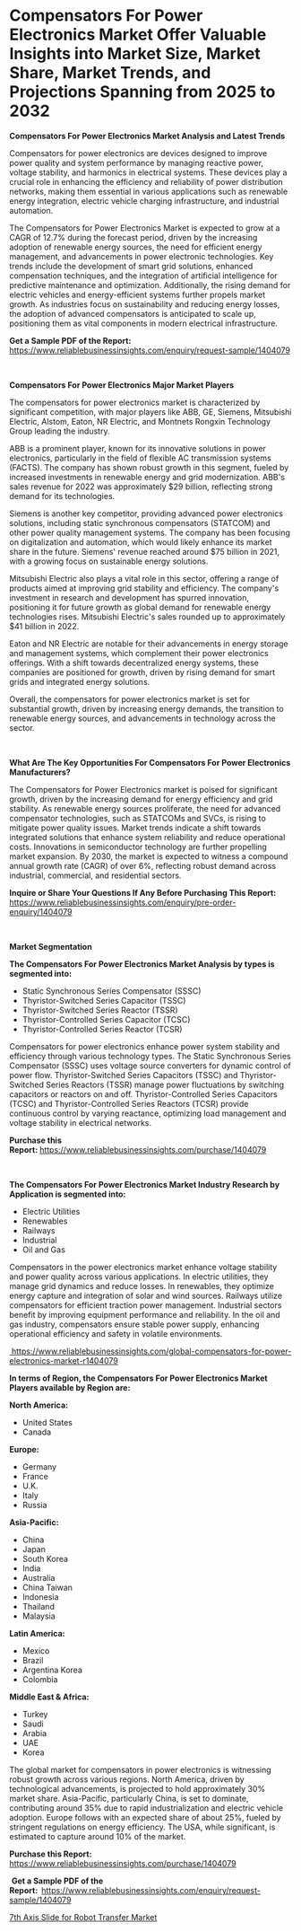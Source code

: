 <p><h1>Compensators For Power Electronics Market Offer Valuable Insights into Market Size, Market Share, Market Trends, and Projections Spanning from 2025 to 2032</h1></p><p><strong>Compensators For Power Electronics Market Analysis and Latest Trends</strong></p>
<p><p>Compensators for power electronics are devices designed to improve power quality and system performance by managing reactive power, voltage stability, and harmonics in electrical systems. These devices play a crucial role in enhancing the efficiency and reliability of power distribution networks, making them essential in various applications such as renewable energy integration, electric vehicle charging infrastructure, and industrial automation.</p><p>The Compensators for Power Electronics Market is expected to grow at a CAGR of 12.7% during the forecast period, driven by the increasing adoption of renewable energy sources, the need for efficient energy management, and advancements in power electronic technologies. Key trends include the development of smart grid solutions, enhanced compensation techniques, and the integration of artificial intelligence for predictive maintenance and optimization. Additionally, the rising demand for electric vehicles and energy-efficient systems further propels market growth. As industries focus on sustainability and reducing energy losses, the adoption of advanced compensators is anticipated to scale up, positioning them as vital components in modern electrical infrastructure.</p></p>
<p><strong>Get a Sample PDF of the Report:&nbsp;</strong> <a href="https://www.reliablebusinessinsights.com/enquiry/request-sample/1404079?utm_campaign=3000&utm_medium=2&utm_source=Github&utm_content=ia&utm_term=28032025&utm_id=compensators-for-power-electronics">https://www.reliablebusinessinsights.com/enquiry/request-sample/1404079</a></p>
<p>&nbsp;</p>
<p><strong>Compensators For Power Electronics Major Market Players</strong></p>
<p><p>The compensators for power electronics market is characterized by significant competition, with major players like ABB, GE, Siemens, Mitsubishi Electric, Alstom, Eaton, NR Electric, and Montnets Rongxin Technology Group leading the industry. </p><p>ABB is a prominent player, known for its innovative solutions in power electronics, particularly in the field of flexible AC transmission systems (FACTS). The company has shown robust growth in this segment, fueled by increased investments in renewable energy and grid modernization. ABB's sales revenue for 2022 was approximately $29 billion, reflecting strong demand for its technologies.</p><p>Siemens is another key competitor, providing advanced power electronics solutions, including static synchronous compensators (STATCOM) and other power quality management systems. The company has been focusing on digitalization and automation, which would likely enhance its market share in the future. Siemens' revenue reached around $75 billion in 2021, with a growing focus on sustainable energy solutions.</p><p>Mitsubishi Electric also plays a vital role in this sector, offering a range of products aimed at improving grid stability and efficiency. The company's investment in research and development has spurred innovation, positioning it for future growth as global demand for renewable energy technologies rises. Mitsubishi Electric's sales rounded up to approximately $41 billion in 2022.</p><p>Eaton and NR Electric are notable for their advancements in energy storage and management systems, which complement their power electronics offerings. With a shift towards decentralized energy systems, these companies are positioned for growth, driven by rising demand for smart grids and integrated energy solutions.</p><p>Overall, the compensators for power electronics market is set for substantial growth, driven by increasing energy demands, the transition to renewable energy sources, and advancements in technology across the sector.</p></p>
<p>&nbsp;</p>
<p><strong>What Are The Key Opportunities For Compensators For Power Electronics Manufacturers?</strong></p>
<p><p>The Compensators for Power Electronics market is poised for significant growth, driven by the increasing demand for energy efficiency and grid stability. As renewable energy sources proliferate, the need for advanced compensator technologies, such as STATCOMs and SVCs, is rising to mitigate power quality issues. Market trends indicate a shift towards integrated solutions that enhance system reliability and reduce operational costs. Innovations in semiconductor technology are further propelling market expansion. By 2030, the market is expected to witness a compound annual growth rate (CAGR) of over 6%, reflecting robust demand across industrial, commercial, and residential sectors.</p></p>
<p><strong>Inquire or Share Your Questions If Any Before Purchasing This Report:</strong> <a href="https://www.reliablebusinessinsights.com/enquiry/pre-order-enquiry/1404079?utm_campaign=3000&utm_medium=2&utm_source=Github&utm_content=ia&utm_term=28032025&utm_id=compensators-for-power-electronics">https://www.reliablebusinessinsights.com/enquiry/pre-order-enquiry/1404079</a></p>
<p>&nbsp;</p>
<p><strong>Market Segmentation</strong></p>
<p><strong>The Compensators For Power Electronics Market Analysis by types is segmented into:</strong></p>
<p><ul><li>Static Synchronous Series Compensator (SSSC)</li><li>Thyristor-Switched Series Capacitor (TSSC)</li><li>Thyristor-Switched Series Reactor (TSSR)</li><li>Thyristor-Controlled Series Capacitor (TCSC)</li><li>Thyristor-Controlled Series Reactor (TCSR)</li></ul></p>
<p><p>Compensators for power electronics enhance power system stability and efficiency through various technology types. The Static Synchronous Series Compensator (SSSC) uses voltage source converters for dynamic control of power flow. Thyristor-Switched Series Capacitors (TSSC) and Thyristor-Switched Series Reactors (TSSR) manage power fluctuations by switching capacitors or reactors on and off. Thyristor-Controlled Series Capacitors (TCSC) and Thyristor-Controlled Series Reactors (TCSR) provide continuous control by varying reactance, optimizing load management and voltage stability in electrical networks.</p></p>
<p><strong>Purchase this Report:&nbsp;</strong><a href="https://www.reliablebusinessinsights.com/purchase/1404079?utm_campaign=3000&utm_medium=2&utm_source=Github&utm_content=ia&utm_term=28032025&utm_id=compensators-for-power-electronics">https://www.reliablebusinessinsights.com/purchase/1404079</a></p>
<p>&nbsp;</p>
<p><strong>The Compensators For Power Electronics Market Industry Research by Application is segmented into:</strong></p>
<p><ul><li>Electric Utilities</li><li>Renewables</li><li>Railways</li><li>Industrial</li><li>Oil and Gas</li></ul></p>
<p><p>Compensators in the power electronics market enhance voltage stability and power quality across various applications. In electric utilities, they manage grid dynamics and reduce losses. In renewables, they optimize energy capture and integration of solar and wind sources. Railways utilize compensators for efficient traction power management. Industrial sectors benefit by improving equipment performance and reliability. In the oil and gas industry, compensators ensure stable power supply, enhancing operational efficiency and safety in volatile environments.</p></p>
<p><a href="https://www.reliablebusinessinsights.com/global-compensators-for-power-electronics-market-r1404079?utm_campaign=3000&utm_medium=2&utm_source=Github&utm_content=ia&utm_term=28032025&utm_id=compensators-for-power-electronics">&nbsp;https://www.reliablebusinessinsights.com/global-compensators-for-power-electronics-market-r1404079</a></p>
<p><strong>In terms of Region, the Compensators For Power Electronics Market Players available by Region are:</strong></p>
<p>
    <p> <strong> North America: </strong>
        <ul>
            <li>United States</li>
            <li>Canada</li>
        </ul>
        </p> 
    <p> <strong> Europe: </strong>
        <ul>
            <li>Germany</li>
            <li>France</li>
            <li>U.K.</li>
            <li>Italy</li>
            <li>Russia</li>
        </ul>
        </p> 
    <p> <strong> Asia-Pacific: </strong>
        <ul>
            <li>China</li>
            <li>Japan</li>
            <li>South Korea</li>
            <li>India</li>
            <li>Australia</li>
            <li>China Taiwan</li>
            <li>Indonesia</li>
            <li>Thailand</li>
            <li>Malaysia</li>
        </ul>
        </p> 
    <p> <strong> Latin America: </strong>
        <ul>
            <li>Mexico</li>
            <li>Brazil</li>
            <li>Argentina Korea</li>
            <li>Colombia</li>
        </ul>
        </p> 
    <p> <strong> Middle East & Africa: </strong>
        <ul>
            <li>Turkey</li>
            <li>Saudi</li>
            <li>Arabia</li>
            <li>UAE</li>
            <li>Korea</li>
        </ul>
    </p>
    </p>
<p><p>The global market for compensators in power electronics is witnessing robust growth across various regions. North America, driven by technological advancements, is projected to hold approximately 30% market share. Asia-Pacific, particularly China, is set to dominate, contributing around 35% due to rapid industrialization and electric vehicle adoption. Europe follows with an expected share of about 25%, fueled by stringent regulations on energy efficiency. The USA, while significant, is estimated to capture around 10% of the market.</p></p>
<p><strong>Purchase this Report: </strong><a href="https://www.reliablebusinessinsights.com/purchase/1404079?utm_campaign=3000&utm_medium=2&utm_source=Github&utm_content=ia&utm_term=28032025&utm_id=compensators-for-power-electronics">https://www.reliablebusinessinsights.com/purchase/1404079</a></p>
<p>&nbsp;<strong>Get a Sample PDF of the Report:&nbsp;&nbsp;</strong><a href="https://www.reliablebusinessinsights.com/enquiry/request-sample/1404079?utm_campaign=3000&utm_medium=2&utm_source=Github&utm_content=ia&utm_term=28032025&utm_id=compensators-for-power-electronics">https://www.reliablebusinessinsights.com/enquiry/request-sample/1404079</a></p>
<p><strong></strong></p>
<p><p><a href="https://github.com/ajayanhaizan/Market-Research-Report-List-1/blob/main/7th-axis-slide-for-robot-transfer-market.md?utm_campaign=3000&utm_medium=2&utm_source=Github&utm_content=ia&utm_term=28032025&utm_id=compensators-for-power-electronics">7th Axis Slide for Robot Transfer Market</a></p></p>